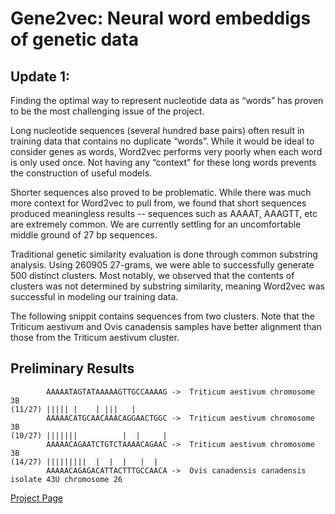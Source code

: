 # Gene2vec: Neural word embeddigs of genetic data

## Update 1:
Finding the optimal way to represent nucleotide data as “words” has proven to be the most challenging issue of the project.

Long nucleotide sequences (several hundred base pairs) often result in training data that contains no duplicate “words”. While it would be ideal to consider genes as words, Word2vec performs very poorly when each word is only used once. Not having any “context” for these long words prevents the construction of useful models. 

Shorter sequences also proved to be problematic. While there was much more context for Word2vec to pull from, we found that short sequences produced meaningless results -- sequences such as AAAAT, AAAGTT, etc are extremely common. We are currently settling for an uncomfortable middle ground of 27 bp sequences. 

Traditional genetic similarity evaluation is done through common substring analysis. Using 260905 27-grams, we were able to successfully generate 500 distinct clusters. Most notably, we observed that the contents of clusters was not determined by substring similarity, meaning Word2vec was successful in modeling our training data.

The following snippit contains sequences from two clusters. Note that the Triticum aestivum and Ovis canadensis samples have better alignment than those from the Triticum aestivum cluster. 


## Preliminary Results

```
        AAAAATAGTATAAAAAGTTGCCAAAAG ->  Triticum aestivum chromosome 3B
(11/27) ||||| |    | |||   |         
        AAAAACATGCAACAAACAGGAACTGGC ->  Triticum aestivum chromosome 3B
(10/27) |||||||          |  |     |  
        AAAAACAGAATCTGTCTAAAACAGAAC ->  Triticum aestivum chromosome 3B 
(14/27) |||||||||  |  |  |   |  |    
        AAAAACAGAGACATTACTTTGCCAACA ->  Ovis canadensis canadensis isolate 43U chromosome 26 
```
[Project Page](https://davidcox143.github.io/Gene2vec/)
